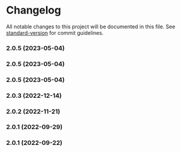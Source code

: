 # Changelog

All notable changes to this project will be documented in this file. See [standard-version](https://github.com/conventional-changelog/standard-version) for commit guidelines.

### 2.0.5 (2023-05-04)

### 2.0.5 (2023-05-04)

### 2.0.5 (2023-05-04)

### 2.0.3 (2022-12-14)

### 2.0.2 (2022-11-21)

### 2.0.1 (2022-09-29)

### 2.0.1 (2022-09-22)

